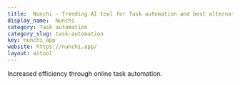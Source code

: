 ```yaml
---
title:  Nunchi - Trending AI tool for Task automation and best alternatives
display_name:  Nunchi
category: Task automation
category_slug: task-automation
key: nunchi_app
website: https://nunchi.app/
layout: aitool
---
```


Increased efficiency through online task automation.
